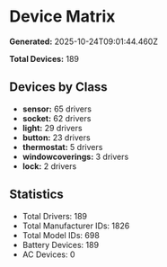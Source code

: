 # Device Matrix

**Generated:** 2025-10-24T09:01:44.460Z

**Total Devices:** 189

## Devices by Class

- **sensor:** 65 drivers
- **socket:** 62 drivers
- **light:** 29 drivers
- **button:** 23 drivers
- **thermostat:** 5 drivers
- **windowcoverings:** 3 drivers
- **lock:** 2 drivers

## Statistics

- Total Drivers: 189
- Total Manufacturer IDs: 1826
- Total Model IDs: 698
- Battery Devices: 189
- AC Devices: 0
